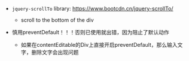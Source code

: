 

- `jquery-scrollTo` library: https://www.bootcdn.cn/jquery-scrollTo/
  - scroll to the bottom of the div

- 慎用preventDefault！！！否则已使用就出错，因为阻止了默认动作
  - 如果在contentEditable的Div上直接开启preventDefault，那么输入文字，删除文字会出现问题
